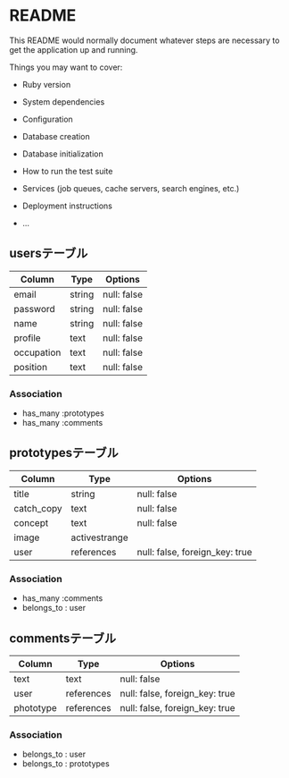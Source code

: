 
# README

This README would normally document whatever steps are necessary to get the
application up and running.

Things you may want to cover:

* Ruby version

* System dependencies

* Configuration

* Database creation

* Database initialization

* How to run the test suite

* Services (job queues, cache servers, search engines, etc.)

* Deployment instructions

* ...


## usersテーブル 

|  Column       |  Type         |  Options              |
| ------------- | ------------- | --------------------- |
| email         | string        | null: false           |
| password      | string        | null: false           |
| name          | string        | null: false           |
| profile       | text          | null: false           |
| occupation    | text          | null: false           |
| position      | text          | null: false           |

### Association

- has_many :prototypes
- has_many :comments

## prototypesテーブル

|  Column       |  Type         |  Options                                 |
| ------------- | ------------- | ---------------------------------------- |
| title         | string        | null: false                              |
| catch_copy    | text          | null: false                              |
| concept       | text          | null: false                              |
| image         | activestrange |                                          |
| user          | references    | null: false, foreign_key: true           |


### Association

- has_many :comments
- belongs_to : user

## commentsテーブル

|  Column       |  Type         |  Options                                 |
| ------------- | ------------- | ---------------------------------------- |
| text          | text          | null: false                              |
| user          | references    | null: false, foreign_key: true           |
| phototype     | references    | null: false, foreign_key: true           |

### Association

- belongs_to : user
- belongs_to : prototypes
